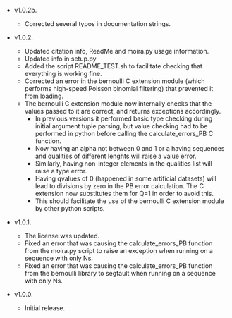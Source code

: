 - v1.0.2b.
  - Corrected several typos in documentation strings.

- v1.0.2.
  - Updated citation info, ReadMe and moira.py usage information.
  - Updated info in setup.py
  - Added the script README_TEST.sh to facilitate checking that everything is working fine.
  - Corrected an error in the bernoulli C extension module (which performs high-speed Poisson binomial filtering) that prevented it from loading.
  - The bernoulli C extension module now internally checks that the values passed to it are correct, and returns exceptions accordingly.
	  - In previous versions it performed basic type checking during initial argument tuple parsing, but value checking had to be performed in python before calling the calculate_errors_PB C function.
	  - Now having an alpha not between 0 and 1 or a having sequences and qualities of different lenghts will raise a value error.
	  - Similarly, having non-integer elements in the qualities list will raise a type error.
	  - Having qvalues of 0 (happened in some artificial datasets) will lead to divisions by zero in the PB error calculation. The C extension now substitutes them for Q=1 in order to avoid this.
	  - This should facilitate the use of the bernoulli C extension module by other python scripts.

- v1.0.1.
  - The license was updated.
  - Fixed an error that was causing the calculate_errors_PB function from the moira.py script to raise an exception when running on a sequence with only Ns.
  - Fixed an error that was causing the calculate_errors_PB function from the bernoulli library to segfault when running on a sequence with only Ns.

- v1.0.0.
  - Initial release.

